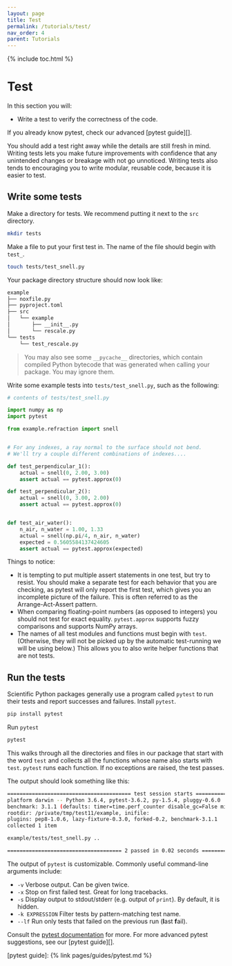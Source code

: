 ```yaml
---
layout: page
title: Test
permalink: /tutorials/test/
nav_order: 4
parent: Tutorials
---
```


{% include toc.html %}

# Test

In this section you will:

- Write a test to verify the correctness of the code.

If you already know pytest, check our advanced [pytest guide][].

You should add a test right away while the details are still fresh in mind.
Writing tests lets you make future improvements with confidence that any
unintended changes or breakage with not go unnoticed. Writing tests also tends
to encouraging you to write modular, reusable code, because it is easier to
test.

## Write some tests

Make a directory for tests. We recommend putting it next to the `src` directory.

```bash
mkdir tests
```

Make a file to put your first test in. The name of the file should begin with
`test_`.

```bash
touch tests/test_snell.py
```

Your package directory structure should now look like:

```bash
example
├── noxfile.py
├── pyproject.toml
├── src
│   └── example
│       ├── __init__.py
│       └── rescale.py
└── tests
    └── test_rescale.py
```

> You may also see some `__pycache__` directories, which contain compiled Python
> bytecode that was generated when calling your package. You may ignore them.

Write some example tests into `tests/test_snell.py`, such as the following:

```py
# contents of tests/test_snell.py

import numpy as np
import pytest

from example.refraction import snell


# For any indexes, a ray normal to the surface should not bend.
# We'll try a couple different combinations of indexes....

def test_perpendicular_1():
    actual = snell(0, 2.00, 3.00)
    assert actual == pytest.approx(0)

def test_perpendicular_2():
    actual = snell(0, 3.00, 2.00)
    assert actual == pytest.approx(0)


def test_air_water():
    n_air, n_water = 1.00, 1.33
    actual = snell(np.pi/4, n_air, n_water)
    expected = 0.5605584137424605
    assert actual == pytest.approx(expected)
```

Things to notice:

- It is tempting to put multiple assert statements in one test, but try to
  resist. You should make a separate test for each behavior that you are
  checking, as pytest will only report the first test, which gives you an
  incomplete picture of the failure. This is often referred to as the
  Arrange-Act-Assert pattern.
- When comparing floating-point numbers (as opposed to integers) you should not
  test for exact equality. `pytest.approx` supports fuzzy comparisons and
  supports NumPy arrays.
- The names of all test modules and functions must begin with `test`.
  (Otherwise, they will not be picked up by the automatic test-running we will
  be using below.) This allows you to also write helper functions that are not
  tests.

## Run the tests

Scientific Python packages generally use a program called `pytest` to run their
tests and report successes and failures. Install `pytest`.

```bash
pip install pytest
```

Run `pytest`

```bash
pytest
```

This walks through all the directories and files in our package that start with
the word `test` and collects all the functions whose name also starts with
`test`. `pytest` runs each function. If no exceptions are raised, the test
passes.

The output should look something like this:

```bash
======================================== test session starts ========================================
platform darwin -- Python 3.6.4, pytest-3.6.2, py-1.5.4, pluggy-0.6.0
benchmark: 3.1.1 (defaults: timer=time.perf_counter disable_gc=False min_rounds=5 min_time=0.000005 max_time=1.0 calibration_precision=10 warmup=False warmup_iterations=100000)
rootdir: /private/tmp/test11/example, inifile:
plugins: pep8-1.0.6, lazy-fixture-0.3.0, forked-0.2, benchmark-3.1.1
collected 1 item

example/tests/test_snell.py ..                                                                 [100%]

===================================== 2 passed in 0.02 seconds ======================================
```

The output of `pytest` is customizable. Commonly useful command-line arguments
include:

- `-v` Verbose output. Can be given twice.
- `-x` Stop on first failed test. Great for long tracebacks.
- `-s` Display output to stdout/stderr (e.g. output of `print`). By default, it
  is hidden.
- `-k EXPRESSION` Filter tests by pattern-matching test name.
- `--lf` Run only tests that failed on the previous run (**l**ast **f**ail).

Consult the [pytest documentation][] for more. For more advanced pytest
suggestions, see our [pytest guide][].

<!-- prettier-ignore-start -->

[pytest documentation]: https://docs.pytest.org/en/latest/
[pytest guide]: {% link pages/guides/pytest.md %}

<!-- prettier-ignore-end -->
